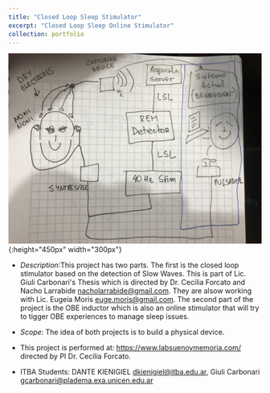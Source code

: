 ```yaml
---
title: "Closed Loop Sleep Stimulator"
excerpt: "Closed Loop Sleep Online Stimulator"
collection: portfolio
---
```


![Descriptor](/images/diagram.jpg){:height="450px" width="300px"}

* *Description*:This project has two parts.  The first is the closed loop stimulator based on the detection of Slow Waves. This is part of Lic. Giuli Carbonari's Thesis which is directed by Dr. Cecilia Forcato and Nacho Larrabide nacholarrabide@gmail.com.  They are alsow working with Lic. Eugeia Moris euge.moris@gmail.com.   The second part of the project is the OBE inductor which is also an online stimulator that will try to tigger OBE experiences to manage sleep issues.

* *Scope*: The idea of both projects is to build a physical device.
* This project is performed at: https://www.labsuenoymemoria.com/ directed by PI Dr. Cecilia Forcato.
* ITBA Students: DANTE KIENIGIEL dkienigiel@itba.edu.ar, Giuli Carbonari gcarbonari@pladema.exa.unicen.edu.ar







